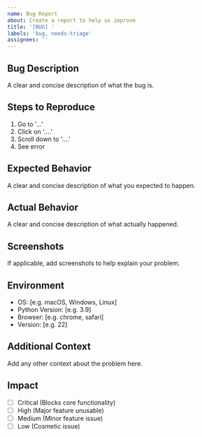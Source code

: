 ```yaml
---
name: Bug Report
about: Create a report to help us improve
title: '[BUG] '
labels: 'bug, needs-triage'
assignees: ''
---
```


## Bug Description
A clear and concise description of what the bug is.

## Steps to Reproduce
1. Go to '...'
2. Click on '....'
3. Scroll down to '....'
4. See error

## Expected Behavior
A clear and concise description of what you expected to happen.

## Actual Behavior
A clear and concise description of what actually happened.

## Screenshots
If applicable, add screenshots to help explain your problem.

## Environment
- OS: [e.g. macOS, Windows, Linux]
- Python Version: [e.g. 3.9]
- Browser: [e.g. chrome, safari]
- Version: [e.g. 22]

## Additional Context
Add any other context about the problem here.

## Impact
- [ ] Critical (Blocks core functionality)
- [ ] High (Major feature unusable)
- [ ] Medium (Minor feature issue)
- [ ] Low (Cosmetic issue)
